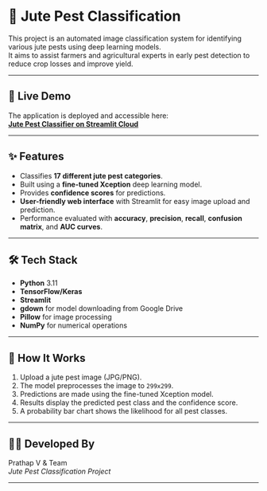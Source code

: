 # 🌿 Jute Pest Classification

This project is an automated image classification system for identifying various jute pests using deep learning models.  
It aims to assist farmers and agricultural experts in early pest detection to reduce crop losses and improve yield.

---

## 🚀 Live Demo
The application is deployed and accessible here:  
**[Jute Pest Classifier on Streamlit Cloud](https://jute-pest-classification.streamlit.app/)**

---

## ✨ Features
- Classifies **17 different jute pest categories**.
- Built using a **fine-tuned Xception** deep learning model.
- Provides **confidence scores** for predictions.
- **User-friendly web interface** with Streamlit for easy image upload and prediction.
- Performance evaluated with **accuracy**, **precision**, **recall**, **confusion matrix**, and **AUC curves**.

---

## 🛠 Tech Stack
- **Python** 3.11
- **TensorFlow/Keras**
- **Streamlit**
- **gdown** for model downloading from Google Drive
- **Pillow** for image processing
- **NumPy** for numerical operations

---

## 📌 How It Works
1. Upload a jute pest image (JPG/PNG).
2. The model preprocesses the image to `299x299`.
3. Predictions are made using the fine-tuned Xception model.
4. Results display the predicted pest class and the confidence score.
5. A probability bar chart shows the likelihood for all pest classes.

---

## 👨‍💻 Developed By
Prathap V & Team  
_Jute Pest Classification Project_

---
